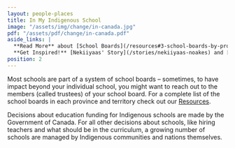 ```yaml
---
layout: people-places
title: In My Indigenous School
image: "/assets/img/change/in-canada.jpg"
pdf: "/assets/pdf/change/in-canada.pdf"
aside_links: |
  **Read More** about [School Boards](/resources#3-school-boards-by-province-and-territory) and how to [Organize a Protest](/strategy/organize-a-protest)<br>
  **Get Inspired!** [Nekiiyaas' Story](/stories/nekiiyaas-noakes) and [David and Travis' Story](/stories/david-shepherd-and-travis-price) 
position: 2
---
```

Most schools are part of a system of school boards – sometimes, to have impact beyond your individual school, you might want to reach out to the members (called trustees) of your school board. For a complete list of the school boards in each province and territory check out our [Resources](/resources).

Decisions about education funding for Indigenous schools are made by the Government of Canada. For all other decisions about schools, like hiring teachers and what should be in the curriculum, a growing number of schools are managed by Indigenous communities and nations themselves.
